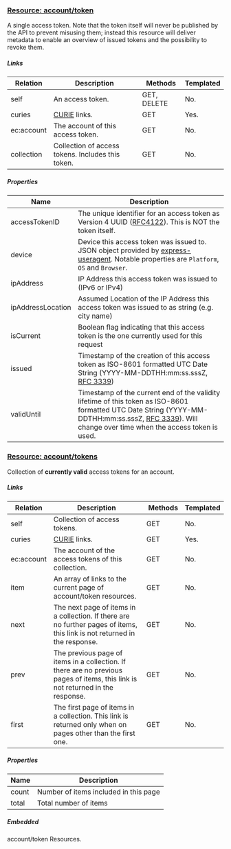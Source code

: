 ### [Resource: account/token](id:account-token)
A single access token.
Note that the token itself will never be published by the API to prevent misusing them; instead this resource will deliver metadata to enable an overview of issued tokens and the possibility to revoke them.

##### Links
| Relation     | Description     | Methods     | Templated     |
|--------------|-----------------|-------------|---------------|
|self          |An access token. |GET, DELETE  |No.            |
|curies        |[CURIE](http://www.w3.org/TR/curie/) links. | GET | Yes.|
|ec:account       |The account of this access token.|GET|No.|
|collection    |Collection of access tokens. Includes this token.|GET|No.|

##### Properties
| Name         | Description     |
|--------------|-----------------|
|accessTokenID |The unique identifier for an access token as Version 4  UUID ([RFC4122](http://tools.ietf.org/html/rfc4122)). This is NOT the token itself.
|device      |Device this access token was issued to. JSON object provided by [express-useragent](https://github.com/biggora/express-useragent#or-manual-setup-in-project-configenvironmentjs). Notable properties are `Platform`, `OS` and `Browser`.
|ipAddress     |IP Address this access token was issued to (IPv6 or IPv4)
|ipAddressLocation|Assumed Location of the IP Address this access token was issued to as string (e.g. city name)
|isCurrent     |Boolean flag indicating that this access token is the one currently used for this request
|issued        |Timestamp of the creation of this access token as ISO-8601 formatted UTC Date String (YYYY-MM-DDTHH:mm:ss.sssZ, [RFC 3339](http://tools.ietf.org/html/rfc3339))
|validUntil    |Timestamp of the current end of the validity lifetime of this token as ISO-8601 formatted UTC Date String (YYYY-MM-DDTHH:mm:ss.sssZ, [RFC 3339](http://tools.ietf.org/html/rfc3339)). Will change over time when the access token is used.

### [Resource: account/tokens](id:account-tokens)
Collection of **currently valid** access tokens for an account.

##### Links
| Relation     | Description     | Methods     | Templated     |
|--------------|-----------------|-------------|---------------|
|self          |Collection of access tokens.|GET|No.          |
|curies        |[CURIE](http://www.w3.org/TR/curie/) links. | GET | Yes.|
|ec:account       |The account of the access tokens of this collection.|GET|No.|
|item          |An array of links to the current page of account/token resources. | GET | No. |
|next          |The next page of items in a collection. If there are no further pages of items, this link is not returned in the response.|GET|No.|
|prev          |The previous page of items in a collection. If there are no previous pages of items, this link is not returned in the response.|GET|No.|
|first|The first page of items in a collection. This link is returned only when on pages other than the first one.|GET|No.

##### Properties
| Name         | Description     |
|--------------|-----------------|
|count         |Number of items included in this page|
|total         |Total number of items |

##### Embedded
account/token Resources.